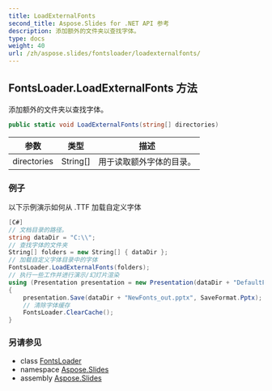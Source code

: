 ```yaml
---
title: LoadExternalFonts
second_title: Aspose.Slides for .NET API 参考
description: 添加额外的文件夹以查找字体。
type: docs
weight: 40
url: /zh/aspose.slides/fontsloader/loadexternalfonts/
---
```


## FontsLoader.LoadExternalFonts 方法

添加额外的文件夹以查找字体。

```csharp
public static void LoadExternalFonts(string[] directories)
```

| 参数 | 类型 | 描述 |
| --- | --- | --- |
| directories | String[] | 用于读取额外字体的目录。 |

### 例子

以下示例演示如何从 .TTF 加载自定义字体

```csharp
[C#]
// 文档目录的路径。
string dataDir = "C:\\";
// 查找字体的文件夹
String[] folders = new String[] { dataDir };
// 加载自定义字体目录中的字体
FontsLoader.LoadExternalFonts(folders);
// 执行一些工作并进行演示/幻灯片渲染
using (Presentation presentation = new Presentation(dataDir + "DefaultFonts.pptx"))
{
    presentation.Save(dataDir + "NewFonts_out.pptx", SaveFormat.Pptx);
    // 清除字体缓存
    FontsLoader.ClearCache();
}
```

### 另请参见

* class [FontsLoader](../../fontsloader)
* namespace [Aspose.Slides](../../fontsloader)
* assembly [Aspose.Slides](../../../)

<!-- DO NOT EDIT: 由 xmldocmd 为 Aspose.Slides.dll 生成 -->